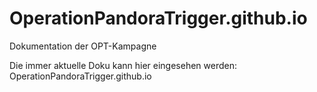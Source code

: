 # OperationPandoraTrigger.github.io
Dokumentation der OPT-Kampagne

Die immer aktuelle Doku kann hier eingesehen werden:
OperationPandoraTrigger.github.io
